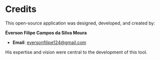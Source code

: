 # Credits

This open-source application was designed, developed, and created by:

**Éverson Filipe Campos da Silva Moura**

- **Email**: [eversonfilipe124@gmail.com](mailto:eversonfilipe124@gmail.com)

His expertise and vision were central to the development of this tool.
